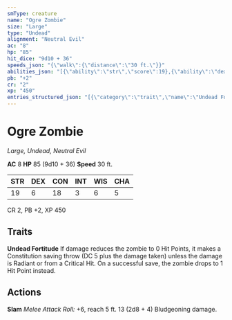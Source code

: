 ```yaml
---
smType: creature
name: "Ogre Zombie"
size: "Large"
type: "Undead"
alignment: "Neutral Evil"
ac: "8"
hp: "85"
hit_dice: "9d10 + 36"
speeds_json: "{\"walk\":{\"distance\":\"30 ft.\"}}"
abilities_json: "[{\"ability\":\"str\",\"score\":19},{\"ability\":\"dex\",\"score\":6},{\"ability\":\"con\",\"score\":18},{\"ability\":\"int\",\"score\":3},{\"ability\":\"wis\",\"score\":6},{\"ability\":\"cha\",\"score\":5}]"
pb: "+2"
cr: "2"
xp: "450"
entries_structured_json: "[{\"category\":\"trait\",\"name\":\"Undead Fortitude\",\"text\":\"If damage reduces the zombie to 0 Hit Points, it makes a Constitution saving throw (DC 5 plus the damage taken) unless the damage is Radiant or from a Critical Hit. On a successful save, the zombie drops to 1 Hit Point instead.\"},{\"category\":\"action\",\"name\":\"Slam\",\"text\":\"*Melee Attack Roll:* +6, reach 5 ft. 13 (2d8 + 4) Bludgeoning damage.\"}]"
---
```


# Ogre Zombie
*Large, Undead, Neutral Evil*

**AC** 8
**HP** 85 (9d10 + 36)
**Speed** 30 ft.

| STR | DEX | CON | INT | WIS | CHA |
| --- | --- | --- | --- | --- | --- |
| 19 | 6 | 18 | 3 | 6 | 5 |

CR 2, PB +2, XP 450

## Traits

**Undead Fortitude**
If damage reduces the zombie to 0 Hit Points, it makes a Constitution saving throw (DC 5 plus the damage taken) unless the damage is Radiant or from a Critical Hit. On a successful save, the zombie drops to 1 Hit Point instead.

## Actions

**Slam**
*Melee Attack Roll:* +6, reach 5 ft. 13 (2d8 + 4) Bludgeoning damage.
